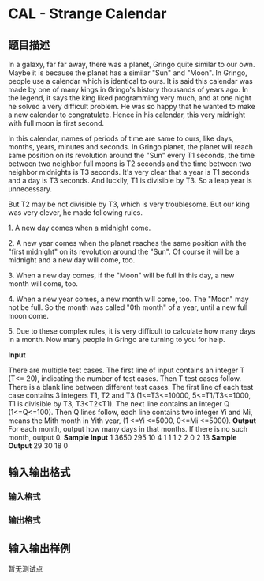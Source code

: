 # CAL - Strange Calendar

## 题目描述

In a galaxy, far far away, there was a planet, Gringo quite similar to our own. Maybe it is because the planet has a similar "Sun" and "Moon". In Gringo, people use a calendar which is identical to ours. It is said this calendar was made by one of many kings in Gringo's history thousands of years ago. In the legend, it says the king liked programming very much, and at one night he solved a very difficult problem. He was so happy that he wanted to make a new calendar to congratulate. Hence in his calendar, this very midnight with full moon is first second.

In this calendar, names of periods of time are same to ours, like days, months, years, minutes and seconds. In Gringo planet, the planet will reach same position on its revolution around the "Sun" every T1 seconds, the time between two neighbor full moons is T2 seconds and the time between two neighbor midnights is T3 seconds. It's very clear that a year is T1 seconds and a day is T3 seconds. And luckily, T1 is divisible by T3. So a leap year is unnecessary.

But T2 may be not divisible by T3, which is very troublesome. But our king was very clever, he made following rules.

1\. A new day comes when a midnight come.

2\. A new year comes when the planet reaches the same position with the "first midnight" on its revolution around the "Sun". Of course it will be a midnight and a new day will come, too.

3\. When a new day comes, if the "Moon" will be full in this day, a new month will come, too.

4\. When a new year comes, a new month will come, too. The "Moon" may not be full. So the month was called "0th month" of a year, until a new full moon come.

5\. Due to these complex rules, it is very difficult to calculate how many days in a month. Now many people in Gringo are turning to you for help.

**Input**

There are multiple test cases. The first line of input contains an integer T (T<= 20), indicating the number of test cases. Then T test cases follow. There is a blank line between different test cases. The first line of each test case contains 3 integers T1, T2 and T3 (1<=T3<=10000, 5<=T1/T3<=1000, T1 is divisible by T3, T3<T2<T1). The next line contains an integer Q (1<=Q<=100). Then Q lines follow, each line contains two integer Yi and Mi, means the Mith month in Yith year, (1 <=Yi <=5000, 0<=Mi <=5000). **Output** For each month, output how many days in that months. If there is no such month, output 0. **Sample Input** 1 3650 295 10 4 1 1 1 2 2 0 2 13 **Sample Output** 29 30 18 0

## 输入输出格式

### 输入格式

### 输出格式

## 输入输出样例

暂无测试点

